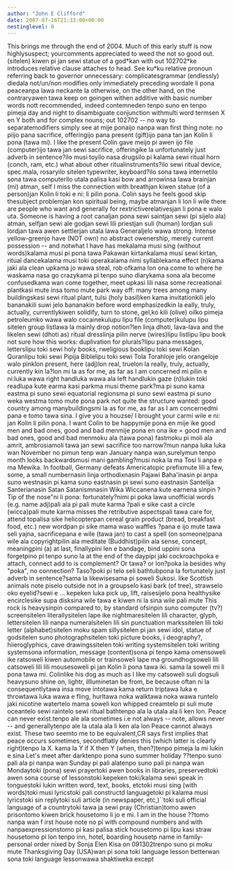 ```yaml
---
author: "John E Clifford"
date: 2007-07-16T21:33:00+00:00
nestinglevel: 0
---
```

This brings me through the end of 2004. Much of this early stuff is now highlysuspect; yourcomments appreciated to weed the not so good out.(sitelen) kiwen pi jan sewi statue of a god\*kan with out 102702\*ke introduces relative clause attaches to head. See ku\*ku relative pronoun referring back to governor unnecessary: complicatesgrammar (endlessly) diedala not/un/non modifies only immediately preceding wordale li pona peaceanpa lawa neckante la otherwise, on the other hand, on the contraryawen tawa keep on goingen withen additive with basic number words nott recommended, indeed contemneden tenpo suno en tenpo pimeja day and night to disambiguate conjunction withmulti word termsen X en Y both and for complex nouns; out 102702 --
 no way to separatemodifiers simply see at mije ponaijo nanpa wan first thing note: no piijo pana sacrifice, offeringijo pana present (gift)ijo pana tan jan Kolin li pona (tawa mi). I like the present Colin gave meijo pi awen ijo file (computer)ijo tawa jan sewi sacrifice, offeringike la unfortunately just adverb in sentence?ilo musi toyilo nasa drugsilo pi kalama sewi ritual horn (conch, ram, etc.) what about other ritualinstruments?ilo sewi ritual device, spec.mala, rosaryilo sitelen typewriter, keyboard?ilo sona tawa internetilo sona tawa computerilo utala palisa kasi bow and arrowinsa lawa brainjan (mi) atman, self I miss the connection with breathjan kiwen statue (of a person)jan Kolin li toki e ni: li pilin pona. Colin says he feels good skip thesubject problemjan kon spiritual being, maybe atmanjan li lon li wile there are people who want and generally for rextrictiverelativesjan li pona e walo uta. Someone is having a root canaljan pona sewi saintjan sewi (pi sijelo ala) atman, selfjan sewi ale godjan sewi lili priestjan suli (human) lordjan suli lordjan tawa awen settlerjan utala lawa Generaljelo wawa strong. Intense yellow-greenjo have (NOT own) no abstract owenership, merely current possession --
 and notwhat I have has mekalama musi sing (without words)kalama musi pi pona tawa Pakawan kirtankalama musi sewi kirtan, ritual dancekalama musi toki operakalama nimi syllablekama effect (n)kama jaki ala clean upkama jo wawa steal, rob ofkama lon ona come to where he waskama nasa go crazykama pi tenpo suno diarykama sona ala become confusedkama wan come together, meet upkasi lili nasa some recreational plantkasi mute insa tomo mute park way off: many trees among many buildingskasi sewi ritual plant, tulsi (holy basil)ken kama invitationkili jelo bananakili suwi jelo bananakin before word emphasizedkin la eally, truly, actually, currentlykiwen solidify, turn to stone, gel,ko kili (olive) oilko pimeja petroleumko wawa walo cocainekulupu lipu file (computer)kulupu lipu sitelen group listlawa la mainly drop notion?len linja dhoti, lava-lava and the likelen sewi (dhoti as) ritual dresslinja pilin nerve (wires)lipu listlipu lipu book not sure how this works: duplivation for plurals?lipu pana messages, letterslipu toki sewi holy books, rweligious booklipu toki sewi Kolan Quranlipu toki sewi Pipija Biblelipu toki sewi Tola Torahloje jelo orangeloje walo pinklon present, here (adj)lon real, truelon la really, truly, actually, currently kin la?lon mi la as for me, as far as I am concerned mi pilin e ni:luka wawa right handluka wawa ala left handlukin gaze (n)lukin toki readlupa kute earma kasi parkma musi theme park?ma pi suno kama eastma pi suno sewi equatorial regionsma pi suno sewi eastma pi suno weka westma tomo mute pona park not quite the structure wanted: good country among manybuildingsmi la as for me, as far as I am concernedmi pana e tomo tawa sina. I give you a houzse/ I brought your carmi wile e ni: jan Kolin li pilin pona. I want Colin to be happymije pona en mije ike good men and bad ones, good and bad menmije pona en ona ike = good men and bad ones, good and bad menmoku ala (tawa pona) fastmoku pi moli ala amrit, ambrosiamoli tawa jan sewi sacrifice too narrow?mun nanpa luka luka wan November no pimun tenp wan January nanpa wan,surelymun tenpo month looks backwardsmusi mani gambling?musi noka la ma Tosi li anpa e ma Mewika. In football, Germany defeats Americatopic prefixmute lili a few, some, a small numbernasin linja orthodixnasin Pajawi Baha'inasin pi anpa suno westnasin pi kama suno eastnasin pi sewi suno eastnasin Santelija Santerianasin Satan Satanismnasin Wika Wiccanena kute earnena sinpin ? Tip of the nose"ni li pona: fortunately?nimi pi poka lawa unofficial words (e.g. name adj)pali ala pi pali mute karma ?pali e sike cast a circle (wicca)pali mute karma misses the retributive aspectspali tawa care for, attend topalisa sike helicopterpan cereal grain product (bread, breakfast food, etc.) new wordpan pi sike mama waso waffles ?pana e ijo mute tawa seli yajna, sacrificepana e wile (tawa jan) to cast a spell (on someone)pana wile ala copyrightpilin ala meditate (Buddhist)pilin ala sense, concept, meaningpini (a) at last, finallypini len e bandage, bind uppini sona forgetpino pi tenpo suno la at the end of the daypipi jaki cockroachpoka e attach, connect add to is complement? Or tawa? or lon?poka la besides why "poka", no connection? Taso?poki pi telo seli bathtubpona la fortunately just adverb in sentence?sama la likewisesama pi soweli Sukosi. like Scottish animals note piselo outside not in a groupselo kasi bark (of tree), strawselo oko eyelid?sewi e … kepeken luka pick up, lift, raisesijelo pona healthysike encirclesike supa disksina wile tawa e kiwen ni la sina wile pali mute This rock is heavysinpin compared to, by standard ofsinpin suno computer (tv?) screensitelen literallysitelen lape ike nightmaresitelen lili character, glyph, lettersitelen lili nanpa numeralsitelen lili sin punctuation markssitelen lili toki letter (alphabet)sitelen moku spam sillysitelen pi jan sewi idol, statue of godsitelen suno photographsitelen toki picture books, i deography?, hiieroglyphics, cave drawingssitelen toki writing systemsitelen toki writing systemsona information, message (content)sona pi tenpo kama omensoweli ike ratsoweli kiwen automobile or trainsoweli lape ma groundhogsoweli lili catsoweli lili lili mousesoweli pi jan Kolin li pona tawa iki. sama la soweli mi li pona tawa mi. Colinlike his dog as much as I like my catsoweli suli dogsuli heavysuno shine on, lightr, illluminetan be from, be because oftan ni la consequentlytawa insa move intotawa kama return triptawa luka e throwtawa luka wawa e fling, hurltawa noka walktawa noka wawa runtelo jaki nicotine watertelo mama soweli kon whipped creamtelo pi suli mute oceantelo sewi raintelo sewi ritual bathtenpo ala la utala ala li ken lon. Peace can never exist.tenpo ale ala sometimes i.e not always --
 note, allows never --
 and generallytenpo ale la utala ala li ken ala lon Peace cannot always exist. These two seemto me to be equivalent,CR says first implies that peace occurs sometimes, secondflatly denies this (which latter is clearly right)tenpo la X. kama la Y if X then Y (when, then?)tenpo pimeja la mi lukin e sina Let's meet after darktenpo pona suno summer holiday ??tenpo suno pali ala pi nanpa wan Sunday pi pali alatenpo suno pali pi nanpa wan Mondaytoki (pona) sewi prayertoki awen books in libraries, preservedtoki awen sona course of lessonstoki kepeken toki/kalama sewi speak in tonguestoki lukin written word, text, books, etctoki musi sing (with words)toki musi lyricstoki pali constructd languagetoki pi kalama musi lyricstoki sin replytoki suli article (in newspaper, etc,)\`\`toki suli official language of a countrytoki tawa ja sewi pray (Christian)tomo awen prisontomo kiwen brick housetomo li jo e mi. I am in the house ??tomo nanpa wan f irst house note no pi with compound numbers and with nanpaexpressionstomo pi kasi palisa stick housetomo pi lipu kasi straw housetomo pi lon tenpo inn, hotel, boarding housetp name in family-personal order nixed by Sonja Elen Kisa on 091302trenpo suno pi moku mute Thanksgiving Day (USA)wan pi sona toki language lesson betterwan sona toki language lessonwawa shaktiweka except